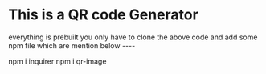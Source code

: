 # This is a QR code Generator 
everything is prebuilt you only have to clone the above code and add some npm file which are mention below ----

npm i inquirer
npm i qr-image
